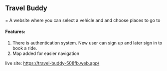 ## Travel Buddy

= A website where you can select a vehicle and and choose places to go to

#### Features:
1. There is authentication system. New user can sign up and later sign in to book a ride.
2. Map added for easier navigation

live site: https://travel-buddy-508fb.web.app/